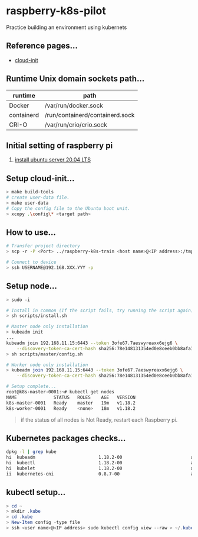 # raspberry-k8s-pilot

Practice building an environment using kubernets

## Reference pages...

- [cloud-init](https://cloudinit.readthedocs.io/en/latest/topics/instancedata.html)

## Runtime Unix domain sockets path...

| runtime | path |
|---|---|
|Docker|/var/run/docker.sock|
|containerd |/run/containerd/containerd.sock|
|CRI-O |/var/run/crio/crio.sock|


## Initial setting of raspberry pi
1. [install ubuntu server 20.04 LTS](https://www.raspberrypi.org/software/)

## Setup cloud-init...

```bash
> make build-tools
# create user-data file.
> make user-data
# Copy the config file to the Ubuntu boot unit.
> xcopy .\config\* <target path>
```


## How to use...

```bash
# Transfer project directory
> scp -r -P <Port> ../raspberry-k8s-train <host name>@<IP address>:/tmp/src/

# Connect to device
> ssh USERNAME@192.168.XXX.YYY -p 
```

## Setup node...

```bash
> sudo -i

# Install in common (If the script fails, try running the script again)
> sh scripts/install.sh

# Master node only installation
> kubeadm init
...
kubeadm join 192.168.11.15:6443 --token 3ofe67.7aeswyreaxx6ejg6 \
    --discovery-token-ca-cert-hash sha256:78e148131354ed0e8ceeb0bb8afa1330e05c2003d88c24a02d904e13760a2800
> sh scripts/master/config.sh

# Worker node only installation
> kubeadm join 192.168.11.15:6443 --token 3ofe67.7aeswyreaxx6ejg6 \
    --discovery-token-ca-cert-hash sha256:78e148131354ed0e8ceeb0bb8afa1330e05c2003d88c24a02d904e13760a2800

# Setup complete...
root@k8s-master-0001:~# kubectl get nodes
NAME              STATUS   ROLES    AGE   VERSION
k8s-master-0001   Ready    master   19m   v1.18.2
k8s-worker-0001   Ready    <none>   18m   v1.18.2
```

> if the status of all nodes is Not Ready, restart each Raspberry pi.

## Kubernetes packages checks...

```bash
dpkg -l | grep kube
hi  kubeadm                        1.18.2-00                          arm64        Kubernetes Cluster Bootstrapping Tool
hi  kubectl                        1.18.2-00                          arm64        Kubernetes Command Line Tool
hi  kubelet                        1.18.2-00                          arm64        Kubernetes Node Agent
ii  kubernetes-cni                 0.8.7-00                           arm64        Kubernetes CNI
```

## kubectl setup...

```powershell
> cd ~
> mkdir .kube
> cd .kube
> New-Item config -type file
> ssh <user name>@<IP address> sudo kubectl config view --raw > ~/.kube/config
```
